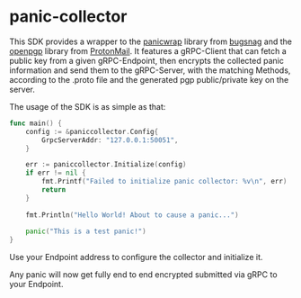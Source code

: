 # panic-collector

This SDK provides a wrapper to the [panicwrap]("https://github.com/bugsnag/panicwrap") library from [bugsnag]("https://github.com/bugsnag") and the [openpgp](https://"github.com/ProtonMail/go-crypto/openpgp") library from [ProtonMail](https://github.com/ProtonMail).
It features a gRPC-Client that can fetch a public key from a given gRPC-Endpoint, 
then encrypts the collected panic information and send them to the gRPC-Server,
with the matching Methods, 
according to the .proto file and the generated pgp public/private key on the server.

The usage of the SDK is as simple as that:

```go
func main() {
    config := &paniccollector.Config{
        GrpcServerAddr: "127.0.0.1:50051",
    }

    err := paniccollector.Initialize(config)
    if err != nil {
        fmt.Printf("Failed to initialize panic collector: %v\n", err)
        return
    }
    
    fmt.Println("Hello World! About to cause a panic...")
    
    panic("This is a test panic!")
}
```

Use your Endpoint address to configure the collector and initialize it.

Any panic will now get fully end to end encrypted submitted via gRPC to your Endpoint.
